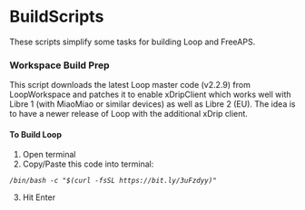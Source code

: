 # BuildScripts

These scripts simplify some tasks for building Loop and FreeAPS.

### Workspace Build Prep
This script downloads the latest Loop master code (v2.2.9) from LoopWorkspace and patches it to enable xDripClient
which works well with Libre 1 (with MiaoMiao or similar devices) as well as Libre 2 (EU).
The idea is to have a newer release of Loop with the additional xDrip client.

#### To Build Loop
1. Open terminal
2. Copy/Paste this code into terminal: 

*`/bin/bash -c "$(curl -fsSL https://bit.ly/3uFzdyy)"`*

3. Hit Enter
